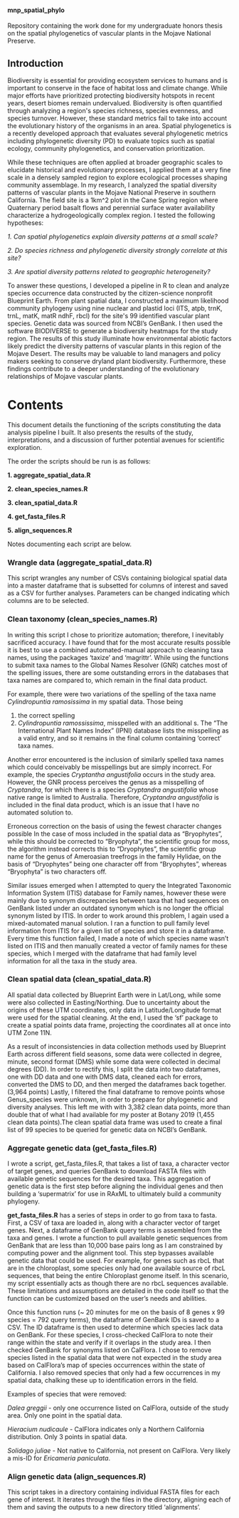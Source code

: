 #### mnp_spatial_phylo
Repository containing the work done for my undergraduate honors thesis on the spatial phylogenetics of vascular plants in the Mojave National Preserve. 

## Introduction
Biodiversity is essential for providing ecosystem services to humans and is important to conserve in the face of habitat loss and climate change. While major efforts have prioritized protecting biodiversity hotspots in recent years, desert biomes remain undervalued. Biodiversity is often quantified through analyzing a region's species richness, species evenness, and species turnover. However, these standard metrics fail to take into account the evolutionary history of the organisms in an area. Spatial phylogenetics is a recently developed approach that evaluates several phylogenetic metrics including phylogenetic diversity (PD) to evaluate topics such as spatial ecology, community phylogenetics, and conservation prioritization. 

While these techniques are often applied at broader geographic scales to elucidate historical and evolutionary processes, I applied them at a very fine scale in a densely sampled region to explore ecological processes shaping community assemblage. In my research, I analyzed the spatial diversity patterns of vascular plants in the Mojave National Preserve in southern California. The field site is a 1km^2 plot in the Cane Spring region where Quaternary period basalt flows and perennial surface water availability characterize a hydrogeologically complex region. I tested the following hypotheses: 

*1. Can spatial phylogenetics explain diversity patterns at a small scale?*

*2. Do species richness and phylogenetic diversity strongly correlate at this site?*

*3. Are spatial diversity patterns related to geographic heterogeneity?* 

To answer these questions, I developed a pipeline in R to clean and analyze species occurrence data constructed by the citizen-science nonprofit Blueprint Earth. From plant spatial data, I constructed a maximum likelihood community phylogeny using nine nuclear and plastid loci (ITS, atpb, trnK, trnL, matK, matR ndhF, rbcl) for the site's 99 identified vascular plant species. Genetic data was sourced from NCBI’s GenBank. I then used the software BIODIVERSE to generate a biodiversity heatmaps for the study region. The results of this study illuminate how environmental abiotic factors likely predict the diversity patterns of vascular plants in this region of the Mojave Desert. The results may be valuable to land managers and policy makers seeking to conserve dryland plant biodiversity. Furthermore, these findings contribute to a deeper understanding of the evolutionary relationships of Mojave vascular plants.

# Contents
This document details the functioning of the scripts constituting the data analysis pipeline I built. It also presents the results of the study, interpretations, and a discussion of further potential avenues for scientific exploration. 


The order the scripts should be run is as follows:

**1.	aggregate_spatial_data.R**

**2.	clean_species_names.R**

**3.	clean_spatial_data.R**

**4.	get_fasta_files.R**

**5.	align_sequences.R**

Notes documenting each script are below.

### Wrangle data (**aggregate_spatial_data.R**)
This script wrangles any number of CSVs containing biological spatial data into a master dataframe that is subsetted for columns of interest and saved as a CSV for further analyses. Parameters can be changed indicating which columns are to be selected.

### Clean taxonomy (**clean_species_names.R**)
In writing this script I chose to prioritize automation; therefore, I inevitably sacrificed accuracy. I have found that for the most accurate results possible it is best to use a combined automated-manual approach to cleaning taxa names, using the packages ‘taxize’ and ‘magrittr’. While using the functions to submit taxa names to the Global Names Resolver (GNR) catches most of the spelling issues, there are some outstanding errors in the databases that taxa names are compared to, which remain in the final data product.

For example, there were two variations of the spelling of the taxa name _Cylindropuntia ramosissima_ in my spatial data. Those being 
1. the correct spelling 
2. _Cylindropuntia ramossissima_, misspelled with an additional s. The “The International Plant Names Index” (IPNI) database lists the misspelling as a valid entry, and so it remains in the final column containing ‘correct’ taxa names. 

Another error encountered is the inclusion of similarly spelled taxa names which could conceivably be misspellings but are simply incorrect. For example, the species _Cryptantha angustifolia_ occurs in the study area. However, the GNR process perceives the genus as a misspelling of _Cryptandra_, for which there is a species _Cryptandra angustifolia_ whose native range is limited to Australia. Therefore, _Cryptandra angustifolia_ is included in the final data product, which is an issue that I have no automated solution to. 

Erroneous correction on the basis of using the fewest character changes possible
In the case of moss included in the spatial data as “Bryophytes”, while this should be corrected to “Bryophyta”, the scientific group for moss, the algorithm instead corrects this to “Dryophytes”, the scientific group name for the genus of Ameroasian treefrogs in the family Hylidae, on the basis of “Dryophytes” being one character off from “Bryophytes”, whereas “Bryophyta” is two characters off. 

Similar issues emerged when I attempted to query the Integrated Taxonomic Information System (ITIS) database for Family names, however these were mainly due to synonym discrepancies between taxa that had sequences on GenBank listed under an outdated synonym which is no longer the official synonym listed by ITIS. In order to work around this problem, I again used a mixed-automated manual solution. I ran a function to pull family level information from ITIS for a given list of species and store it in a dataframe. Every time this function failed, I made a note of which species name wasn’t listed on ITIS and then manually created a vector of family names for these species, which I merged with the dataframe that had family level information for all the taxa in the study area.




### Clean spatial data (**clean_spatial_data.R**)
All spatial data collected by Blueprint Earth were in Lat/Long, while some were also collected in Easting/Northing. Due to uncertainty about the origins of these UTM coordinates, only data in Latitude/Longitude format were used for the spatial cleaning. At the end, I used the ‘sf’ package to create a spatial points data frame, projecting the coordinates all at once into UTM Zone 11N. 

As a result of inconsistencies in data collection methods used by Blueprint Earth across different field seasons, some data were collected in degree, minute, second format (DMS) while some data were collected in decimal degrees (DD). In order to rectify this, I split the data into two dataframes, one with DD data and one with DMS data, cleaned each for errors, converted the DMS to DD, and then merged the dataframes back together. (3,964 points) Lastly, I filtered the final dataframe to remove points whose Genus_species were unknown, in order to prepare for phylogenetic and diversity analyses. This left me with with 3,382 clean data points, more than double that of what I had available for my poster at Botany 2019 (1,455 clean data points).The clean spatial data frame was used to create a final list of 99 species to be queried for genetic data on NCBI’s GenBank. 



### Aggregate genetic data (**get_fasta_files.R**)
I wrote a script, get_fasta_files.R,  that takes a list of taxa, a character vector of target genes, and queries GenBank to download FASTA files with available genetic sequences for the desired taxa. This aggregation of genetic data is the first step before aligning the individual genes and then building a ‘supermatrix’ for use in RAxML to ultimately build a community phylogeny. 

**get_fasta_files.R** has a series of steps in order to go from taxa to fasta. First, a CSV of taxa are loaded in, along with a character vector of target genes. Next, a dataframe of GenBank query terms is assembled from the taxa and genes. I wrote a function to pull available genetic sequences from GenBank that are less than 10,000 base pairs long as I am constrained by computing power and the alignment tool. This step bypasses available genetic data that could be used. For example, for genes such as rbcL that are in the chloroplast, some species only had one available source of rbcL sequences, that being the entire Chloroplast genome itself. In this scenario, my script essentially acts as though there are no rbcL sequences available. These limitations and assumptions are detailed in the code itself so that the function can be customized based on the user’s needs and abilities.

Once this function runs (~ 20 minutes for me on the basis of 8 genes x 99 species = 792 query terms), the dataframe of GenBank IDs is saved to a CSV. The ID dataframe is then used to determine which species lack data on GenBank. For these species, I cross-checked CalFlora to note their range within the state and verify if it overlaps in the study area. I then checked GenBank for synonyms listed on CalFlora. I chose to remove species listed in the spatial data that were not expected in the study area based on CalFlora’s map of species occurrences within the state of California. I also removed species that only had a few occurrences in my spatial data, chalking these up to identification errors in the field.

Examples of species that were removed:

_Dalea greggii_ - only one occurrence listed on CalFlora, outside of the study area. Only one point in the spatial data.

_Hieracium nudicaule_ - CalFlora indicates only a Northern California distribution. Only 3 points in spatial data.

_Solidago juliae_ - Not native to California, not present on CalFlora. Very likely a mis-ID for _Ericameria paniculata_.


### Align genetic data (**align_sequences.R**)
This script takes in a directory containing individual FASTA files for each gene of interest. It iterates through the files in the directory, aligning each of them and saving the outputs to a new directory titled ‘alignments’.

